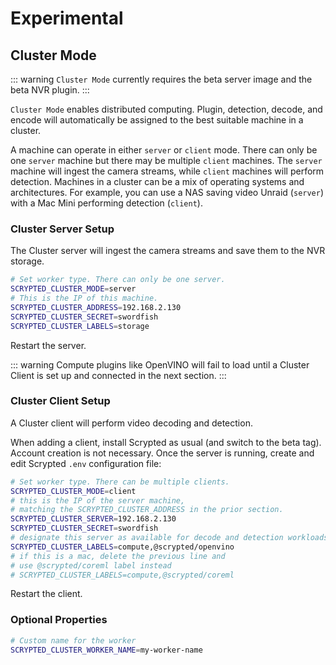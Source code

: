 # Experimental

## Cluster Mode

::: warning
`Cluster Mode` currently requires the beta server image and the beta NVR plugin.
:::

`Cluster Mode` enables distributed computing. Plugin, detection, decode, and encode will automatically be assigned to the best suitable machine in a cluster.

A machine can operate in either `server` or `client` mode. There can only be one `server` machine but there may be multiple `client` machines. The `server` machine will ingest the camera streams, while `client` machines will perform detection. Machines in a cluster can be a mix of operating systems and architectures. For example, you can use a NAS saving video Unraid (`server`) with a Mac Mini performing detection (`client`).

### Cluster Server Setup

The Cluster server will ingest the camera streams and save them to the NVR storage.

<!--@include: ../parts/cluster-setup-env.md-->

```sh
# Set worker type. There can only be one server.
SCRYPTED_CLUSTER_MODE=server
# This is the IP of this machine.
SCRYPTED_CLUSTER_ADDRESS=192.168.2.130
SCRYPTED_CLUSTER_SECRET=swordfish
SCRYPTED_CLUSTER_LABELS=storage
```

Restart the server.

::: warning
Compute plugins like OpenVINO will fail to load until a Cluster Client is set up and connected in the next section.
:::

### Cluster Client Setup

A Cluster client will perform video decoding and detection.

When adding a client, install Scrypted as usual (and switch to the beta tag). Account creation is not necessary. Once the server is running, create and edit Scrypted `.env` configuration file:

<!--@include: ../parts/cluster-setup-env.md-->

```sh
# Set worker type. There can be multiple clients.
SCRYPTED_CLUSTER_MODE=client
# this is the IP of the server machine,
# matching the SCRYPTED_CLUSTER_ADDRESS in the prior section.
SCRYPTED_CLUSTER_SERVER=192.168.2.130
SCRYPTED_CLUSTER_SECRET=swordfish
# designate this server as available for decode and detection workloads
SCRYPTED_CLUSTER_LABELS=compute,@scrypted/openvino
# if this is a mac, delete the previous line and
# use @scrypted/coreml label instead
# SCRYPTED_CLUSTER_LABELS=compute,@scrypted/coreml
```

Restart the client.

### Optional Properties

```sh
# Custom name for the worker
SCRYPTED_CLUSTER_WORKER_NAME=my-worker-name
```
